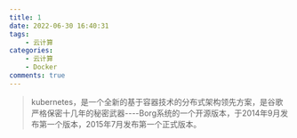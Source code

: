 ```yaml
---
title: 1
date: 2022-06-30 16:40:31
tags: 
    - 云计算
categories:
    - 云计算
    - Docker
comments: true
---
```


> kubernetes，是一个全新的基于容器技术的分布式架构领先方案，是谷歌严格保密十几年的秘密武器----Borg系统的一个开源版本，于2014年9月发布第一个版本，2015年7月发布第一个正式版本。

<!-- more -->

